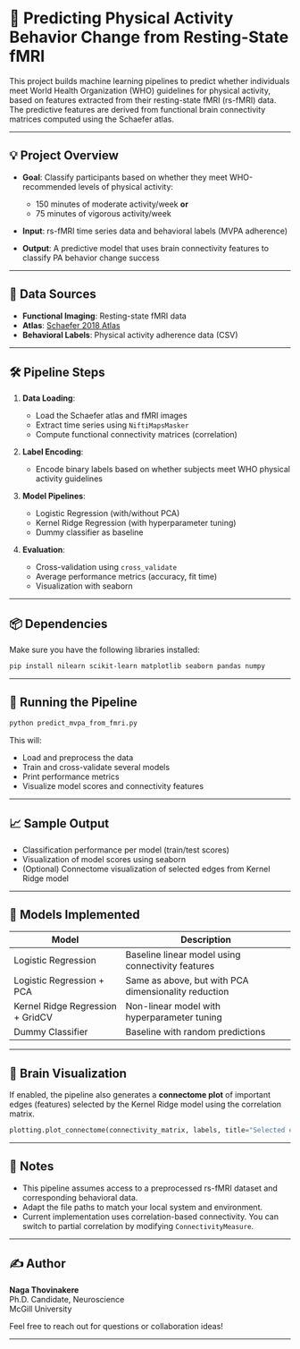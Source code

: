 
# 🧠 Predicting Physical Activity Behavior Change from Resting-State fMRI

This project builds machine learning pipelines to predict whether individuals meet World Health Organization (WHO) guidelines for physical activity, based on features extracted from their resting-state fMRI (rs-fMRI) data. The predictive features are derived from functional brain connectivity matrices computed using the Schaefer atlas.

---

## 💡 Project Overview

- **Goal**: Classify participants based on whether they meet WHO-recommended levels of physical activity:
  - 150 minutes of moderate activity/week **or**
  - 75 minutes of vigorous activity/week

- **Input**: rs-fMRI time series data and behavioral labels (MVPA adherence)
- **Output**: A predictive model that uses brain connectivity features to classify PA behavior change success

---

## 📂 Data Sources

- **Functional Imaging**: Resting-state fMRI data
- **Atlas**: [Schaefer 2018 Atlas](https://www.nitrc.org/projects/schaefer_atlas/)
- **Behavioral Labels**: Physical activity adherence data (CSV)

---

## 🛠️ Pipeline Steps

1. **Data Loading**:
   - Load the Schaefer atlas and fMRI images
   - Extract time series using `NiftiMapsMasker`
   - Compute functional connectivity matrices (correlation)

2. **Label Encoding**:
   - Encode binary labels based on whether subjects meet WHO physical activity guidelines

3. **Model Pipelines**:
   - Logistic Regression (with/without PCA)
   - Kernel Ridge Regression (with hyperparameter tuning)
   - Dummy classifier as baseline

4. **Evaluation**:
   - Cross-validation using `cross_validate`
   - Average performance metrics (accuracy, fit time)
   - Visualization with seaborn

---

## 📦 Dependencies

Make sure you have the following libraries installed:

```bash
pip install nilearn scikit-learn matplotlib seaborn pandas numpy
```

---

## 🚀 Running the Pipeline

```bash
python predict_mvpa_from_fmri.py
```

This will:
- Load and preprocess the data
- Train and cross-validate several models
- Print performance metrics
- Visualize model scores and connectivity features

---

## 📈 Sample Output

- Classification performance per model (train/test scores)
- Visualization of model scores using seaborn
- (Optional) Connectome visualization of selected edges from Kernel Ridge model

---

## 🧪 Models Implemented

| Model                             | Description                                           |
|----------------------------------|-------------------------------------------------------|
| Logistic Regression              | Baseline linear model using connectivity features     |
| Logistic Regression + PCA        | Same as above, but with PCA dimensionality reduction  |
| Kernel Ridge Regression + GridCV | Non-linear model with hyperparameter tuning           |
| Dummy Classifier                 | Baseline with random predictions                      |

---

## 🧠 Brain Visualization

If enabled, the pipeline also generates a **connectome plot** of important edges (features) selected by the Kernel Ridge model using the correlation matrix.

```python
plotting.plot_connectome(connectivity_matrix, labels, title="Selected edges")
```

---

## 📌 Notes

- This pipeline assumes access to a preprocessed rs-fMRI dataset and corresponding behavioral data.
- Adapt the file paths to match your local system and environment.
- Current implementation uses correlation-based connectivity. You can switch to partial correlation by modifying `ConnectivityMeasure`.

---

## ✍️ Author

**Naga Thovinakere**  
Ph.D. Candidate, Neuroscience  
McGill University

Feel free to reach out for questions or collaboration ideas!

---
